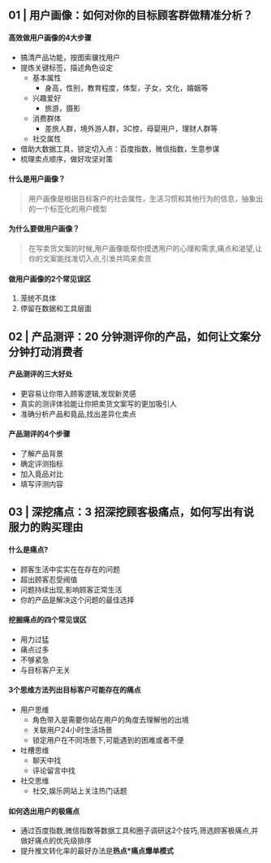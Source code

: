 ## 01 | 用户画像：如何对你的目标顾客群做精准分析？

#### 高效做用户画像的4大步骤
- 搞清产品功能，按图索骥找用户
- 提炼关键标签，描述角色设定
    - 基本属性
        - 身高，性别，教育程度，体型，子女，文化，婚姻等
    - 兴趣爱好
        - 旅游，摄影
    - 消费群体
        - 差旅人群，境外游人群，3C控，母婴用户，理财人群等
    - 社交属性
- 借助大数据工具，锁定切入点：百度指数，微信指数，生意参谋
- 梳理卖点顺序，做好攻坚对策

#### 什么是用户画像？
> 用户画像是根据目标客户的社会属性，生活习惯和其他行为的信息，抽象出的一个标签化的用户模型

#### 为什么要做用户画像？
> 在写卖货文案的时候,用户画像能帮你摸透用户的心理和需求,痛点和渴望,让你的文案能找准切入点,引发共鸣来卖货
#### 做用户画像的2个常见误区
1. 笼统不具体
2. 停留在数据和工具层面


## 02 | 产品测评：20 分钟测评你的产品，如何让文案分分钟打动消费者
#### 产品测评的三大好处
- 更容易让你带入顾客逻辑,发现新灵感
- 真实的测评体验能让你把卖货文案写的更加吸引人
- 准确分析产品和竟品,找出差异化卖点

#### 产品测评的4个步骤
- 了解产品背景
- 确定评测指标
- 加入竟品对比
- 填写评测内容

## 03 | 深挖痛点：3 招深挖顾客极痛点，如何写出有说服力的购买理由
#### 什么是痛点?
- 顾客生活中实实在在存在的问题
- 超出顾客忍受阀值
- 问题持续出现,影响顾客正常生活
- 你的产品是解决这个问题的最佳选择

#### 挖掘痛点的四个常见误区
- 用力过猛
- 痛点过多
- 不够紧急
- 与目标客户无关

#### 3个思维方法列出目标客户可能存在的痛点
- 用户思维
    - 角色带入是需要你站在用户的角度去理解他的出境
    - 关联用户24小时生活场景
    - 锁定用户在不同场景下,可能遇到的困难或者不便
- 吐槽思维
    - 聊天中找
    - 评论留言中找
- 社交思维
    - 社交,娱乐网站上关注热门话题

#### 如何选出用户的极痛点
- 通过百度指数,微信指数等数据工具和圈子调研这2个技巧,筛选顾客极痛点,并做好痛点的优先级排序
- 提升推文转化率的最好办法是**热点*痛点爆单模式**